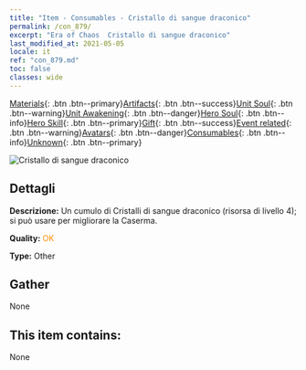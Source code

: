 ```yaml
---
title: "Item - Consumables - Cristallo di sangue draconico"
permalink: /con_879/
excerpt: "Era of Chaos  Cristallo di sangue draconico"
last_modified_at: 2021-05-05
locale: it
ref: "con_879.md"
toc: false
classes: wide
---
```

 [Materials](/ItemsIT/){: .btn .btn--primary}[Artifacts](/ItemsIT/Artifacts/){: .btn .btn--success}[Unit Soul](/ItemsIT/UnitSoul/){: .btn .btn--warning}[Unit Awakening](/ItemsIT/UnitAwakening/){: .btn .btn--danger}[Hero Soul](/ItemsIT/HeroSoul/){: .btn .btn--info}[Hero Skill](/ItemsIT/HeroSkill/){: .btn .btn--primary}[Gift](/ItemsIT/Gift/){: .btn .btn--success}[Event related](/ItemsIT/Events/){: .btn .btn--warning}[Avatars](/ItemsIT/Avatars/){: .btn .btn--danger}[Consumables](/ItemsIT/Consumables/){: .btn .btn--info}[Unknown](/ItemsIT/Unknown/){: .btn .btn--primary}

 ![Cristallo di sangue draconico](/images/t/i_116.png)

## Dettagli
 **Descrizione:** Un cumulo di Cristalli di sangue draconico (risorsa di livello 4); si può usare per migliorare la Caserma.

 **Quality:** <span style="color: #FF8C00">OK</span>

 **Type:** Other

## Gather

  None

## This item contains:

  None

